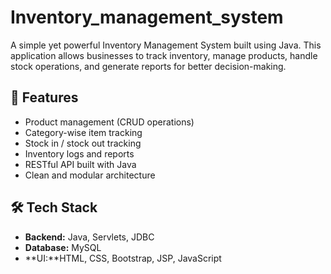 # Inventory_management_system
A simple yet powerful Inventory Management System built using Java. This application allows businesses to track inventory, manage products, handle stock operations, and generate reports for better decision-making.

## 🚀 Features

- Product management (CRUD operations)
- Category-wise item tracking
- Stock in / stock out tracking
- Inventory logs and reports
- RESTful API built with Java
- Clean and modular architecture

## 🛠️ Tech Stack

- **Backend:** Java, Servlets, JDBC
- **Database:** MySQL 
- **UI:**HTML, CSS, Bootstrap, JSP, JavaScript
